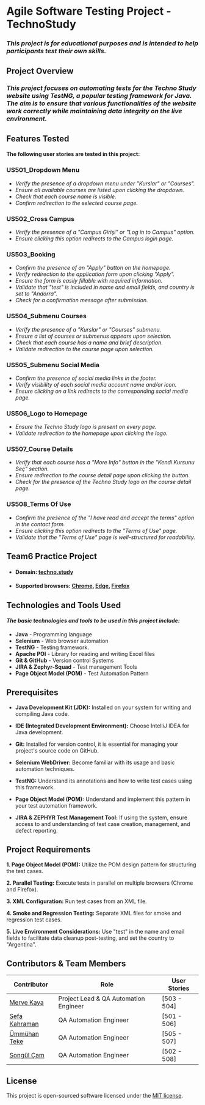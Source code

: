 # Agile Software Testing Project - TechnoStudy
### *This project is for educational purposes and is intended to help participants test their own skills.*

## Project Overview

### *This project focuses on automating tests for the Techno Study website using TestNG, a popular testing framework for Java. The aim is to ensure that various functionalities of the website work correctly while maintaining data integrity on the live environment.*

## Features Tested
#### The following user stories are tested in this project:

### US501_Dropdown Menu

* *Verify the presence of a dropdown menu under "Kurslar" or "Courses".*
* *Ensure all available courses are listed upon clicking the dropdown.*
* *Check that each course name is visible.*
* *Confirm redirection to the selected course page.*

### US502_Cross Campus

* *Verify the presence of a "Campus Girişi" or "Log in to Campus" option.*
* *Ensure clicking this option redirects to the Campus login page.*

### US503_Booking

* *Confirm the presence of an "Apply" button on the homepage.*
* *Verify redirection to the application form upon clicking "Apply".*
* *Ensure the form is easily fillable with required information.*
* *Validate that "test" is included in name and email fields, and country is set to "Andorra".*
* *Check for a confirmation message after submission.*

### US504_Submenu Courses

* *Verify the presence of a "Kurslar" or "Courses" submenu.*
* *Ensure a list of courses or submenus appears upon selection.*
* *Check that each course has a name and brief description.*
* *Validate redirection to the course page upon selection.*

### US505_Submenu Social Media

* *Confirm the presence of social media links in the footer.*
* *Verify visibility of each social media account name and/or icon.*
* *Ensure clicking on a link redirects to the corresponding social media page.*

### US506_Logo to Homepage

* *Ensure the Techno Study logo is present on every page.*
* *Validate redirection to the homepage upon clicking the logo.*

### US507_Course Details

* *Verify that each course has a "More Info" button in the "Kendi Kursunu Seç" section.*
* *Ensure redirection to the course detail page upon clicking the button.*
* *Check for the presence of the Techno Study logo on the course detail page.*

### US508_Terms Of Use

* *Confirm the presence of the "I have read and accept the terms" option in the contact form.*
* *Ensure clicking this option redirects to the "Terms of Use" page.*
* *Validate that the "Terms of Use" page is well-structured for readability.*

## Team6 Practice Project

- #### Domain:  [techno.study](https://techno.study/tr)

- #### Supported browsers: [Chrome](), [Edge](), [Firefox]()

## Technologies and Tools Used

#### *The basic technologies and tools to be used in this project include:*

- **Java** - Programming language
- **Selenium** - Web browser automation
- **TestNG** - Testing framework.
- **Apache POI** - Library for reading and writing Excel files
- **Git & GitHub** - Version control Systems 
- **JIRA & Zephyr-Squad** - Test management Tools
- **Page Object Model (POM)** - Test Automation Pattern


## Prerequisites

- **Java Development Kit (JDK):** Installed on your system for writing and compiling Java code.

- **IDE (Integrated Development Environment):** Choose IntelliJ IDEA for Java development.

- **Git:** Installed for version control, it is essential for managing your project's source code on GitHub.

- **Selenium WebDriver:** Become familiar with its usage and basic automation techniques.

- **TestNG:** Understand its annotations and how to write test cases using this framework.

- **Page Object Model (POM):** Understand and implement this pattern in your test automation framework.

- **JIRA & ZEPHYR Test Management Tool:** If using the system, ensure access to and understanding of test case creation, management, and defect reporting.


## Project Requirements

**1. Page Object Model (POM):** Utilize the POM design pattern for structuring the test cases.

**2. Parallel Testing:** Execute tests in parallel on multiple browsers (Chrome and Firefox).

**3. XML Configuration:** Run test cases from an XML file.

**4. Smoke and Regression Testing:** Separate XML files for smoke and regression test cases.

**5. Live Environment Considerations:** Use "test" in the name and email fields to facilitate data cleanup post-testing, and set the country to "Argentina".


## Contributors & Team Members

| Contributor                                               | Role                                  |User Stories    |
|-----------------------------------------------------------|---------------------------------------|----------------|
| [Merve Kaya](https://github.com/kayyamervee)              | Project Lead & QA Automation Engineer |  [503 - 504]   |
| [Sefa Kahraman](https://github.com/SefaKahramann)         | QA Automation Engineer                |  [501 - 506]   |
| [Ümmühan Teke](https://github.com/UmmuhanTeke)            | QA Automation Engineer                |  [505 - 507]   |
| [Songül Çam](https://github.com/songulcam)                | QA Automation Engineer                |  [502 - 508]   |

## License  

This project is open-sourced software licensed under the [MIT license](https://opensource.org/licenses/MIT).
